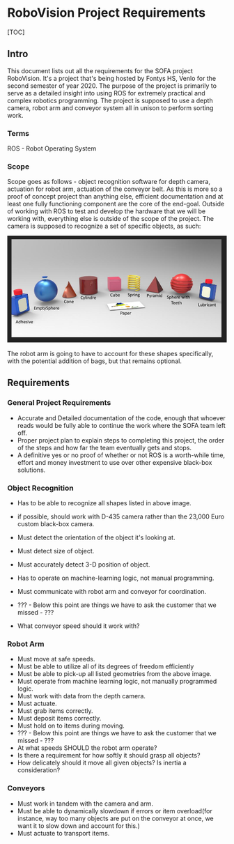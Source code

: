 # RoboVision Project Requirements

[TOC]

## Intro

This document lists out all the requirements for the SOFA project RoboVision. It's a project that's being hosted by Fontys HS, Venlo for the second semester of year 2020. The purpose of the project is primarily to serve as a detailed insight into using ROS for extremely practical and complex robotics programming. The project is supposed to use a depth camera, robot arm and conveyor system all in unison to perform sorting work.

### Terms

ROS - Robot Operating System

### Scope

Scope goes as follows - object recognition software for depth camera, actuation for robot arm, actuation of the conveyor belt. As this is more so a proof of concept project than anything else, efficient documentation and at least one fully functioning component are the core of the end-goal. Outside of working with ROS to test and develop the hardware that we will be working with, everything else is outside of the scope of the project. The camera is supposed to recognize a set of specific objects, as such:

![](./documentation_images/Requirements_1.png)

The robot arm is going to have to account for these shapes specifically, with the potential addition of bags, but that remains optional.

## Requirements

### General Project Requirements

- Accurate and Detailed documentation of the code, enough that whoever reads would be fully able to continue the work where the SOFA team left off.
- Proper project plan to explain steps to completing this project, the order of the steps and how far the team eventually gets and stops.
- A definitive yes or no proof of whether or not ROS is a worth-while time, effort and money investment to use over other expensive black-box solutions.

### Object Recognition

- Has to be able to recognize all shapes listed in above image.

- if possible, should work with D-435 camera rather than the 23,000 Euro custom black-box camera.

- Must detect the orientation of the object it's looking at.

- Must detect size of object.

- Must accurately detect 3-D position of object.

- Has to operate on machine-learning logic, not manual programming.

- Must communicate with robot arm and conveyor for coordination.

- ??? - Below this point are things we have to ask the customer that we missed - ???

- What conveyor speed should it work with?

  

### Robot Arm

- Must move at safe speeds.
- Must be able to utilize all of its degrees of freedom efficiently
- Must be able to pick-up all listed geometries from the above image.
- Must operate from machine learning logic, not manually programmed logic.
- Must work with data from the depth camera.
- Must actuate.
- Must grab items correctly.
- Must deposit items correctly.
- Must hold on to items during moving.
- ??? - Below this point are things we have to ask the customer that we missed - ???
- At what speeds SHOULD the robot arm operate?
- Is there a requirement for how softly it should grasp all objects?
- How delicately should it move all given objects? Is inertia a consideration?

### Conveyors

- Must work in tandem with the camera and arm.
- Must be able to dynamically slowdown if errors or item overload(for instance, way too many objects are put on the conveyor at once, we want it to slow down and account for this.)
- Must actuate to transport items.